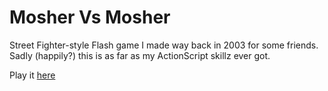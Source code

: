 Mosher Vs Mosher
================

Street Fighter-style Flash game I made way back in 2003 for some friends. Sadly (happily?) this is as 
far as my ActionScript skillz ever got. 

Play it [here](http://peterkinmond.github.io/mosher-vs-mosher)
